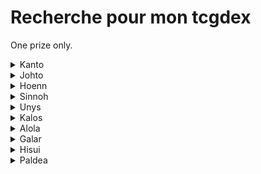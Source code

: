 # Recherche pour mon tcgdex

One prize only.

<details>
  <summary>Kanto</summary>

  * Dracaufeu                
</details>

<details>
  <summary>Johto</summary>

  * Meganium 
  * Macronium  
  * Typhlosion
  * Fouinard
  * Pichu 
  * Toudoudou  
  * Joligleur    
  * Axoloto 
  * Maraiste
  * Zarbi   
  * Corayon     
  * Debugan    
  * Raikou  
  * Lugia
</details>

<details>
  <summary>Hoenn</summary>

  * Jungko
  * Brasegali
  * Lineon
  * Charmillon
  * Blindalisse
  * Papinox
  * Lombre
  * Ludicolo
  * Granipio
  * Nirondelle
  * Helldelle
  * Gardevoir
  * Monaflemit
  * Ninjask
  * Munja
  * Hariyama
  * Azurill
  * Galeking
  * Luciole
  * Lumivole
  * Gloupti
  * Avaltou
  * Wailmer
  * Wailord
  * Groret
  * Altaria
  * Barloche
  * Barbicha
  * Lilia
  * Armaldo
  * Kekleon
  * Okéoké
  * Kaimorse
  * Coquiperl
  * Serpang
  * Rosabyss
  * Dratak
  * Regirock
  * Registell
  * Latias
  * Rayquaza
  * Deoxis (formes Attaque, defense & vitesse)
  * Morpheo (formes eau, feu)
</details>

<details>
  <summary>Sinnoh</summary>

  * Pingoleon
  * Crikzik
  * Melocrik
  * Charkos
  * Dinoclier
  * Bastiodon
  * Cheniselle (rose & jaune)
  * Papilord
  * Apireine
  * Ceriflor
  * Chaglam
  * Chafreu
  * Korillon
  * Moufflair
  * Mime Jr
  * Ptiravi
  * Carchacrok
  * Rapion
  * Drascor
  * Vortente
  * Ecayon
  * Lumineon
  * Bouldeneu
  * Mamochon
  * Galame
  * Momartik
  * Crefadet
  * Crefodet
  * Dialgo (forme originelle)
  * Palkia (forme originelle)
  * Giratina (les 2 formes)
  * Darkrai
  * Shaimin (forme hérisson)
  * Arceus
  * Motisma (formes feu, glace, eau)
</details>

<details>
  <summary>Unys</summary>

  * Lianaja
  * Majaspic
  * Grokui
  * Grotichon
  * Roitiflam
  * Clamiral
  * Miradar
  * Ponchien
  * Mastouffe
  * Feuilloutan
  * Mushana
  * Nodulithe
  * Geolithe
  * Betochef
  * Crapuscule
  * Judokrak
  * Manternelle
  * Bargantua (Rouge & bleu)
  * Darumacho (les 2 formes)
  * Crabaraque
  * Carapagos
  * Arkeapti
  * Aeropterix
  * Lakmecygne
  * Vivaldain (les 4 formes)
  * Haydaim (les 4 formes)
  * Gaulet
  * Viskuse (les 2 formes)
  * Moyade (les 2 formes)
  * Cliticlic
  * Ohmassacre
  * Neitram
  * Lugulabre
  * Limonde
  * Drakkarmin
  * Gueriaigle
  * Vaututrice
  * Trioxhydre
  * Terrakium
  * Viridium
  * Boreas (totemique)
  * Fulguris (totemique)
  * Demeteros (totemique)
  * Kyurem (white & black)
  * Meloetta (les 2 formes)
</details>

<details>
  <summary>Kalos</summary>

  * Boguérisse
  * Blindépique
  * Amphinobi
  * Excavarenne
  * Nemelios (femelle)
  * Mistigrix (male)
  * Dimocles
  * Exagide
  * Cupcanaille
  * Oppermine
  * Kravarech
  * Ptyranidur
  * Rexilius
  * Amagara
  * Dragmara
  * Strassie
  * Desseliandre
  * Bruyverne
  * Xerneas
  * Zygarde (formes chien & 100%)
  * Diancie
  * Hoopa (les 2 formes)
</details>

<details>
  <summary>Alola</summary>

  * Felinferno
  * Otaquin
  * Otarlette
  * Oratoria
  * Picassaut
  * Piclairon
  * Bazoucan
  * Lucanon
  * Plumeline (rose & bleu)
  * Lougaroc (nuit et crepuscule)
  * Froussardine (les 2 formes)
  * Predasterie
  * Bourinos
  * Araqua
  * Tarenbulle
  * Floramantis
  * Sucreine
  * Guerilande
  * Type:0
  * Silvalié
  * Meteno (toutes les formes sauf le rose)
  * Mimiqui
  * Sinistrail
  * Bebecaille
  * Ekaiser
  * Tokoriko
  * Tokopillon
  * Tokopisco
  * Cosmovum
  * Solgaleo
  * Lunala
  * Zeroid
  * Mouscoto
  * Cancrelove
  * Cablifere
  * Bamboiselle
  * Katagami
  * Angloutiran
  * Necrozma (toutes les formes)
  * Marshado
  * Vemini
  * Mandrillon
  * Ama*ama
  * Pierroteknik
  * Melmetal
  * Raichu
  * Sabelette
  * Sablaireau
  * Goupix
  * Feunard
  * Triopikeur
  * Miasous
  * Persian
  * Racaillou
  * Gravalanch
  * Grolem
  * Tadmorv
  * Noadkoko
  * Ossatueur
</details>

<details>
  <summary>Galar</summary>

  * Badabouin
  * Roublenard
  * Khélocrok
  * Wagomine
  * Monthracite
  * Pomdrapi
  * Dratatin
  * Nigosier
  * Embrochet
  * Hastacudo
  * Ixon
  * M. Glaquette
  * Tutékri
  * Cremy
  * Charmilly
  * Bekaglacon (forme tete ronde)
  * Galvagon
  * Galvagla
  * Hydragon
  * Hydragla
  * Zamazenta
  * Ethernatos
  * Wushours
  * Shifours (les 2 formes)
  * Zarude
  * Regieleki
  * Spectreval
  * Sylveroi (les 3 formes)
  * Smoggogo
  * Corayon
  * Galopa
  * Flagadoss
  * Roigada
  * Zigzaton
  * Lineon
  * Darumacho (les 2 formes)
  * Tutafeh
</details>

<details>
  <summary>Hisui</summary>

  * Cerbylin
  * Hachecateur
  * Ursaking
  * Paragruel (male & femelle)
  * Farfurex
  * Qwilpik
  * Amovenus (les 2 formes)
  * Electrode
  * Typhlosion
  * Qwilfish
  * Farfuret
  * Clamiral
  * Fragilady
  * Zorua
  * Zoroark
  * Colimucus
  * Muplodocus
  * Seracrawl
  * Archeduc
</details>

<details>
  <summary>Paldea</summary>

  * Ogerpon (eau feu roche)
  * Pomdorochi
  * Terapagos (forme petit)
</details>
